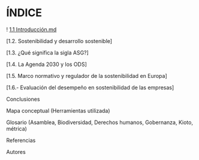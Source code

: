 # ÍNDICE

! [1.1 Introducción.md](https://github.com/Alberto-Rodriguez999/SostenibilidadDesarrolloSostenible/blob/main/1.1%20Introducci%C3%B3n.md)

[1.2. Sostenibilidad y desarrollo sostenible]

[1.3. ¿Qué significa la sigla ASG?]

[1.4. La Agenda 2030 y los ODS]

[1.5. Marco normativo y regulador de la sostenibilidad en Europa]

[1.6.- Evaluación del desempeño en sostenibilidad de las empresas]

Conclusiones

Mapa conceptual (Herramientas utilizada)

Glosario (Asamblea, Biodiversidad, Derechos humanos, Gobernanza, Kioto, métrica)

Referencias

Autores


